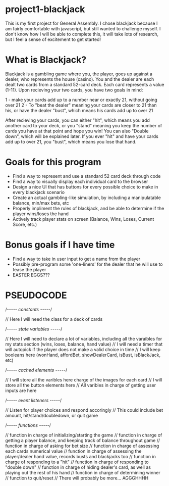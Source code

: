 # project1-blackjack
This is my first project for General Assembly. I chose blackjack because I am fairly comfortable with javascript, but still wanted to challenge myself. I don't know how I will be able to complete this, it will take lots of research, but I feel a sense of excitement to get started!

# What is Blackjack?
Blackjack is a gambling game where you, the player, goes up against a dealer, who represents the house (casino). You and the dealer are each dealt two cards from a standard 52-card deck. Each card represents a value (1-11). Upon recieving your two cards, you have two goals in mind: 

1 - make your cards add up to a number near or exactly 21, without going over 21
2 - To "beat the dealer" meaning your cards are closer to 21 than his, or have the dealer "bust", which means his cards add up to over 21

After recieving your cards, you can either "hit", which means you add another card to your deck, or you "stand" meaning you keep the number of cards you have at that point and hope you win! You can also "Double down", which will be explained later. If you ever "hit" and have your cards add up to over 21, you "bust", which means you lose that hand.

# Goals for this program
- Find a way to represent and use a standard 52 card deck through code
- Find a way to visually display each individual card to the browser
- Design a nice UI that has buttons for every possible choice to make in every blackjack scenario
- Create an actual gambling-like simulation, by including a manipulatable balance, min/max bets, etc
- Properly impliment the rules of blackjack, and be able to determine if the player wins/loses the hand
- Actively track player stats on screen (Balance, Wins, Loses, Current Score, etc.)

# Bonus goals if I have time
- Find a way to take in user input to get a name from the player
- Possibly pre-program some 'one-liners' for the dealer that he will use to tease the player
- EASTER EGGS???

# PSEUDOCODE

/*----- constants -----*/

// Here I will need the class for a deck of cards

/*----- state variables -----*/

// Here I will need to declare a lot of variables, including all the varaibles for my stats section (wins, loses, balance, hand value)
// I will need a timer that will autopick if the player does not make a valid choice in time
// I will keep booleans here (wonHand, affordBet, showDealerCard, isBust, isBlackJack, etc)

/*----- cached elements  -----*/

// I will store all the varibles here charge of the images for each card
// I will store all the button elements here
// All varibles in charge of getting user inputs are here

/*----- event listeners -----*/

//  Listen for player choices and respond accoringly
// This could include bet amount, hit/stand/doubledown, or quit game

/*----- functions -----*/

// function in charge of initializing/starting the game
// function in charge of getting a player balance, and keeping track of balance throughout game
// function in charge of asking for bet size
// function in charge of assessing each cards numerical value
// function in charge of assessing the player/dealer hand value, records busts and blackjacks too
// function in charge of responding to a "hit"
// function in charge of responding to "double down"
// function in charge of hiding dealer's card, as well as playing out the rest of his hand
// function in charge of determining winner
// function to quit/reset
// There will probably be more... AGGGHHHH

